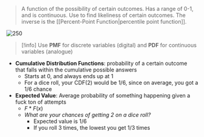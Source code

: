 > A function of the possibility of certain outcomes.
> Has a range of 0-1, and is continuous. Use to find likeliness of certain outcomes.
> The inverse is the [[Percent-Point Function|percentile point function]].

![250](https://i.imgur.com/B7wn9Sb.png)

>[!info]
 Use **PMF** for discrete variables (digital) and **PDF** for continuous variables (analogue)

- **Cumulative Distribution Functions**: probability of a certain outcome that falls within the cumulative possible answers
	- Starts at 0, and always ends up at 1
	- For a dice roll, your CDF(2) would be 1/6, since on average, you got a 1/6 chance
- **Expected Value**: Average probability of something happening given a fuck ton of attempts
	- $F*F(x)$
	- *What are your chances of getting 2 on a dice roll?*
		- Expected value is 1/6
		- If you roll 3 times, the lowest you get 1/3 times
